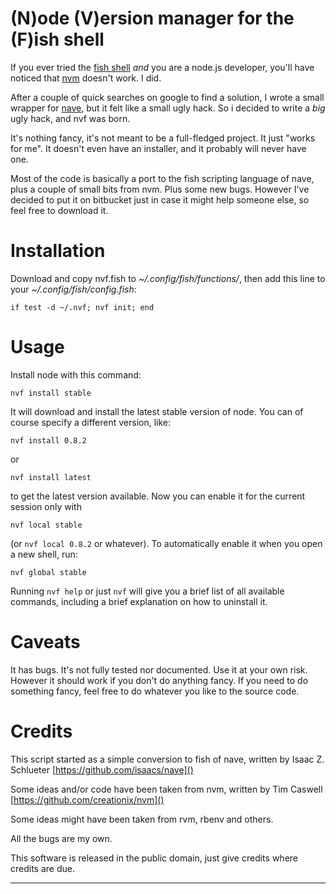 (N)ode (V)ersion manager for the (F)ish shell
=============================================

If you ever tried the [fish shell][fish] *and* you are a node.js developer, you'll have noticed that [nvm][nvm] doesn't work. I did.

After a couple of quick searches on google to find a solution, I wrote a small wrapper for [nave][nave], but it felt like a small ugly hack. So i decided to write a *big* ugly hack, and nvf was born.

It's nothing fancy, it's not meant to be a full-fledged project. It just "works for me". It doesn't even have an installer, and it probably will never have one.

Most of the code is basically a port to the fish scripting language of nave, plus a couple of small bits from nvm. Plus some new bugs. However I've decided to put it on bitbucket just in case it might help someone else, so feel free to download it.

Installation
============

Download and copy nvf.fish to *~/.config/fish/functions/*, then add this line to your *~/.config/fish/config.fish*:

    if test -d ~/.nvf; nvf init; end

Usage
=====

Install node with this command:

    nvf install stable

It will download and install the latest stable version of node. You can of course specify a different version, like:

    nvf install 0.8.2

or

    nvf install latest

to get the latest version available. Now you can enable it for the current session only with

    nvf local stable

(or `nvf local 0.8.2` or whatever). To automatically enable it when you open a new shell, run:

    nvf global stable

Running `nvf help` or just `nvf` will give you a brief list of all available commands, including a brief explanation on how to uninstall it.

Caveats
=======

It has bugs. It's not fully tested nor documented. Use it at your own risk. However it should work if you don't do anything fancy. If you need to do something fancy, feel free to do whatever you like to the source code.

Credits
=======

This script started as a simple conversion to fish of nave,
written by Isaac Z. Schlueter [https://github.com/isaacs/nave]()

Some ideas and/or code have been taken from nvm, written by
Tim Caswell [https://github.com/creationix/nvm]()

Some ideas might have been taken from rvm, rbenv and others.

All the bugs are my own.

This software is released in the public domain, just give credits
where credits are due.

---

[fish]: http://fishshell.com/
[nvm]: https://github.com/creationix/nvm
[nave]: https://github.com/isaacs/nave

